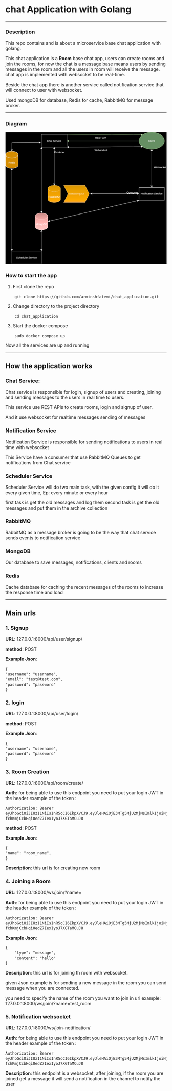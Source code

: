 # chat Application with Golang
***
### Description
This repo contains and is about a microservice base chat application with golang.

This chat application is a **Room** base chat app,
users can create rooms and join the rooms,
for now the chat is a message base means users by sending 
messages in the room and all the users in room will receive 
the message. chat app is implemented with websocket to be 
real-time.

Beside the chat app there is another service called notification
service that will connect to user with websocket.

Used mongoDB for database, Redis for cache, RabbitMQ for message broker.
***
### Diagram
![chat_diagram.svg](docs/chat_diagram.svg)

### How to start the app

1. First clone the repo
```shell
    git clone https://github.com/arminshfatemi/chat_application.git
```

2. Change directory to the project directory
```shell
    cd chat_application
```

3. Start the docker compose
```shell
    sudo docker compose up
```
Now all the services are up and running
***

## How the application works 
### Chat Service:
Chat service is responsible for login, signup of users and
creating, joining and sending messages to the users in
real time to users.

This service use REST APIs to create rooms, login and signup of user.

And it use websocket for realtime messages sending of messages

### Notification Service
Notification Service is responsible for sending notifications to 
users in real time with websocket

This Service have a consumer that use RabbitMQ Queues to get notifications from Chat service

### Scheduler Service
Scheduler Service will do two main task, with the given config
it will do it every given time, Ep: every minute or every hour

first task is get the old messages and log them
second task is get the old messages and put them in the archive collection

### RabbitMQ 
RabbitMQ as a message broker is going to be the way that chat 
service sends events to notification service

### MongoDB
Our database to save messages, notifications, clients and rooms

### Redis
Cache database for caching the recent messages of the rooms 
to increase the response time and load
***

## Main urls

### 1. Signup
**URL**: 127.0.0.1:8000/api/user/signup/ 

**method**: POST

**Example Json**:
```
{
"username": "username",
"email": "test@test.com",
"password": "password"
}
```
### 2. login
**URL**: 127.0.0.1:8000/api/user/login/

**method**: POST

**Example Json**:
```
{
"username": "username",
"password": "password"
}
```
### 3. Room Creation
**URL**: 127.0.0.1:8000/api/room/create/

**Auth**:
for being able to use this endpoint you need to put your login JWT in the header
example of the token :

```
Authorization: Bearer eyJhbGciOiJIUzI1NiIsInR5cCI6IkpXVCJ9.eyJleHAiOjE3MTg5MjU2MjMsImlkIjoiNjY3MWE1MmJjY2EyMGUzMThlNjE3ZGQ0IiwidXNlcm5hbWUiOiJ2YXJnaGEifQ.BeRG8eer-fchKmjCcbHqi0edZ7IexIyoJ7XGTaMCuJ8
```

**method**: POST

**Example Json**:
```
{
"name": "room_name",
}
```
**Description**:
this url is for creating new room 

### 4. Joining a Room
**URL**: 127.0.0.1:8000/ws/join/?name=

**Auth**:
for being able to use this endpoint you need to put your login JWT in the header
example of the token :

```
Authorization: Bearer eyJhbGciOiJIUzI1NiIsInR5cCI6IkpXVCJ9.eyJleHAiOjE3MTg5MjU2MjMsImlkIjoiNjY3MWE1MmJjY2EyMGUzMThlNjE3ZGQ0IiwidXNlcm5hbWUiOiJ2YXJnaGEifQ.BeRG8eer-fchKmjCcbHqi0edZ7IexIyoJ7XGTaMCuJ8
```

**Example Json**:
```
{
    "type": "message",
    "content": "hello"
}
```
**Description**:
this url is for joining th room with websocket.

given Json example is for sending a new message in the room you can send message when you are connected.

you need to specify the name of the room you want to join in url example:
127.0.0.1:8000/ws/join/?name=test_room

### 5. Notification websocket 
**URL**: 127.0.0.1:8000/ws/join-notification/

**Auth**:
for being able to use this endpoint you need to put your login JWT in the header
example of the token :

```
Authorization: Bearer eyJhbGciOiJIUzI1NiIsInR5cCI6IkpXVCJ9.eyJleHAiOjE3MTg5MjU2MjMsImlkIjoiNjY3MWE1MmJjY2EyMGUzMThlNjE3ZGQ0IiwidXNlcm5hbWUiOiJ2YXJnaGEifQ.BeRG8eer-fchKmjCcbHqi0edZ7IexIyoJ7XGTaMCuJ8
```
**Description**:
this endpoint is a websocket, after joining, if the room you are joined 
get a message it will send a notification in the channel to notify the user

